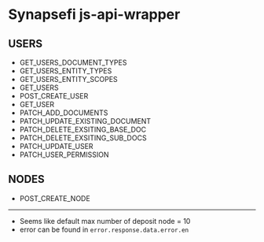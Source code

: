 # Synapsefi js-api-wrapper

## USERS
- GET_USERS_DOCUMENT_TYPES
- GET_USERS_ENTITY_TYPES
- GET_USERS_ENTITY_SCOPES
- GET_USERS
- POST_CREATE_USER
- GET_USER
- PATCH_ADD_DOCUMENTS
- PATCH_UPDATE_EXISTING_DOCUMENT
- PATCH_DELETE_EXSITING_BASE_DOC
- PATCH_DELETE_EXSITING_SUB_DOCS
- PATCH_UPDATE_USER
- PATCH_USER_PERMISSION

## NODES
- POST_CREATE_NODE





---
- Seems like default max number of deposit node = 10
- error can be found in `error.response.data.error.en`
